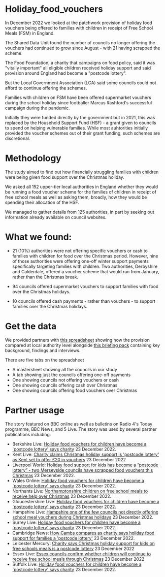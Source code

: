 # Holiday_food_vouchers

In December 2022 we looked at the patchwork provision of holiday food vouchers being offered to families with children in receipt of Free School Meals (FSM) in England.

The Shared Data Unit found the number of councils no longer offering the vouchers had continued to grow since August - with 21 having scrapped the scheme.

The Food Foundation, a charity that campaigns on food policy, said it was "vitally important" all eligible children received holiday support and said provision around England had become a "postcode lottery".

But the Local Government Association (LGA) said some councils could not afford to continue offering the schemes.

Families with children on FSM have been offered supermarket vouchers during the school holiday since footballer Marcus Rashford's successful campaign during the pandemic.

Initially they were funded directly by the government but in 2021, this was replaced by the Household Support Fund (HSF) - a grant given to councils to spend on helping vulnerable families. While most auhtorities initially provided the voucher schemes out of their grant funding, such schemes are discretional.

# Methodology

The study aimed to find out how financially struggling families with children were being given food support over the Christmas holiday.

We asked all 152 upper-tier local authorities in England whether they would be running a food voucher scheme for the families of children in receipt of free school meals as well as asking them, broadly, how they would be spending their allocation of the HSF.

We managed to gather details from 125 authorities, in part by seeking out information already available on council websites. 

# What we found:

- 21 (10%) authorities were not offering specific vouchers or cash to families with children for food over the Christmas period. However, nine of those authorities were offering one-off winter support payments specifically targeting families with children. Two authorities, Derbyshire and Calderdale, offered a voucher scheme that would run from January, rather than the Christmas break. 

- 94 councils offered supermarket vouchers to support families with food over the Christmas holidays. 

- 10 councils offered cash payments - rather than vouchers - to support families over the Christmas holidays.

# Get the data

We provided partners with [this spreadsheet](https://docs.google.com/spreadsheets/d/1F6sj1PYk2kuzf0bv_80khsLTPfcdfIZ-MXvPOxHz28M/edit?usp=sharing) showing how the provision compared at local authority level alongside [this briefing pack](https://docs.google.com/document/d/19Tki4pBDP3O_dmpjxQm1Vu90tQb1LtJKJR4oFoZ6Cpk/edit?usp=sharing) containing key background, findings and interviews. 

There are five tabs on the spreadsheet
- A mastersheet showing all the councils in our study
- A tab showing just the councils offering one-off payments
- One showing councils not offering vouchers or cash
- One showing councils offering cash over Christmas
- One showing councils offering food vouchers over Christmas

# Partner usage

The story featured on BBC online as well as bulletins on Radio 4's Today programme, BBC News, and 5 Live. The story was used by several partner publications including:

- Berkshire Live: [Holiday food vouchers for children have become a 'postcode lottery' says charity](https://www.getreading.co.uk/news/cost-of-living/holiday-food-vouchers-children-become-25804090) 23 December 2022.
- Kent Live: [Charity claims Christmas holiday support is 'postcode lottery' as Kent set to offer £20 in vouchers](https://www.kentlive.news/news/uk-world-news/charity-claims-christmas-holiday-support-7955124)  23 December 2022
- Liverpool World: [Holiday food support for kids has become a “postcode lottery” - two Merseyside councils have scrapped food vouchers this Christmas](https://www.liverpoolworld.uk/news/provision-of-holiday-food-support-for-children-has-become-a-postcode-lottery-according-to-a-leading-charity-3963223)  23 December 2022.
- Wales Online: [Holiday food vouchers for children have become a 'postcode lottery' says charity](https://www.walesonline.co.uk/news/uk-news/holiday-food-vouchers-children-become-25804090)  23 December 2022.
- Northants Live: [Northamptonshire children on free school meals to receive help over Christmas](https://www.northantslive.news/news/northamptonshire-news/northamptonshire-children-free-school-meals-7955849)  23 December 2022.
- Gloucestershire Live: [Holiday food vouchers for children have become a 'postcode lottery' says charity](https://www.gloucestershirelive.co.uk/holiday-food-vouchers-children-become-7953560)  23 December 2022.
- Hampshire Live: [Hampshire one of the few councils not directly offering school meal vouchers during Christmas holidays](https://www.hampshirelive.news/news/cost-of-living/hampshire-one-few-councils-not-7954887) 23 December 2022.
- Surrey Live: [Holiday food vouchers for children have become a 'postcode lottery' says charity](https://www.getsurrey.co.uk/news/cost-of-living/holiday-food-vouchers-children-become-25804090) 23 December 2022.
- Cambridge News: [How Cambs compares as charity says holiday food support for families a 'postcode lottery'](https://www.cambridge-news.co.uk/news/cost-of-living/how-cambs-compares-charity-says-25804784) 23 December 2022.
- Leicester Mercury: [Charity says Christmas holiday support for kids on free schools meals is a postcode lottery](https://www.leicestermercury.co.uk/news/local-news/charity-says-christmas-holiday-support-7960525) 23 December 2022
- Essex Live: [Essex councils confirm whether children will continue to receive free school meals through Christmas](https://www.essexlive.news/news/essex-news/essex-councils-confirm-whether-children-7963549) 23 December 2022
- Suffolk Live: [Holiday food vouchers for children have become a 'postcode lottery' says charity](https://www.suffolklive.com/news/cost-of-living/holiday-food-vouchers-children-become-7953438) 23 December 2022.
